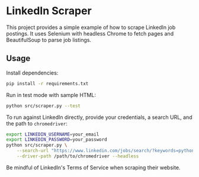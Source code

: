 # LinkedIn Scraper

This project provides a simple example of how to scrape LinkedIn job postings.
It uses Selenium with headless Chrome to fetch pages and BeautifulSoup to parse job listings.

## Usage

Install dependencies:

```bash
pip install -r requirements.txt
```

Run in test mode with sample HTML:

```bash
python src/scraper.py --test
```

To run against LinkedIn directly, provide your credentials, a search URL, and the path to `chromedriver`:

```bash
export LINKEDIN_USERNAME=your_email
export LINKEDIN_PASSWORD=your_password
python src/scraper.py \
    --search-url "https://www.linkedin.com/jobs/search/?keywords=python" \
    --driver-path /path/to/chromedriver --headless
```

Be mindful of LinkedIn's Terms of Service when scraping their website.

